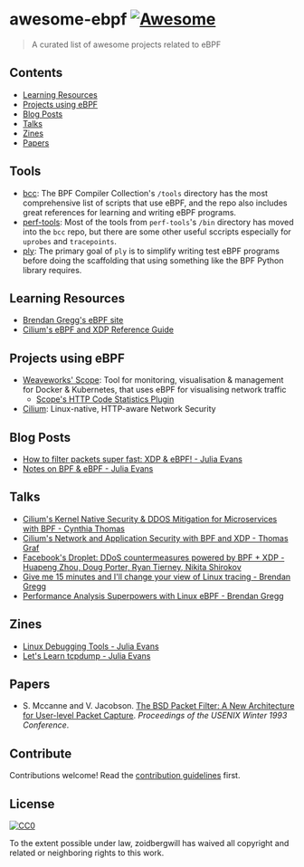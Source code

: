 # awesome-ebpf [![Awesome](https://cdn.rawgit.com/sindresorhus/awesome/d7305f38d29fed78fa85652e3a63e154dd8e8829/media/badge.svg)](https://github.com/sindresorhus/awesome)

> A curated list of awesome projects related to eBPF

## Contents

- [Learning Resources](#learning-resources)
- [Projects using eBPF](#projects-using-ebpf)
- [Blog Posts](#blog-posts)
- [Talks](#talks)
- [Zines](#zines)
- [Papers](#papers)

## Tools

- [bcc](https://github.com/iovisor/bcc): The BPF Compiler Collection's `/tools` directory has the most comprehensive list of scripts that use eBPF, and the repo also includes great references for learning and writing eBPF programs.
- [perf-tools](https://github.com/brendangregg/perf-tools): Most of the tools from `perf-tools`'s `/bin` directory has moved into the `bcc` repo, but there are some other useful sccripts especially for `uprobes` and `tracepoints`.
- [ply](https://github.com/iovisor/ply): The primary goal of `ply` is to simplify writing test eBPF programs before doing the scaffolding that using something like the BPF Python library requires.

## Learning Resources

- [Brendan Gregg's eBPF site](http://www.brendangregg.com/ebpf.html)
- [Cilium's eBPF and XDP Reference Guide](https://cilium.readthedocs.io/en/latest/bpf/)

## Projects using eBPF

- [Weaveworks' Scope](https://www.weave.works/oss/scope/): Tool for monitoring, visualisation & management for Docker & Kubernetes, that uses eBPF for visualising network traffic
  - [Scope's HTTP Code Statistics Plugin](https://github.com/weaveworks-plugins/scope-http-statistics)
- [Cilium](https://www.cilium.io/): Linux-native, HTTP-aware Network Security

## Blog Posts

- [How to filter packets super fast: XDP & eBPF! - Julia Evans](https://jvns.ca/blog/2017/04/07/xdp-bpf-tutorial/)
- [Notes on BPF & eBPF - Julia Evans](https://jvns.ca/blog/2017/06/28/notes-on-bpf---ebpf/)

## Talks

- [Cilium's Kernel Native Security & DDOS Mitigation for Microservices with BPF - Cynthia Thomas](https://dockercon.docker.com/watch/8RL2xBhXdhwz2NFCbVZzdF)
- [Cilium's Network and Application Security with BPF and XDP - Thomas Graf](https://www.youtube.com/watch?v=ilKlmTDdFgk)
- [Facebook's Droplet: DDoS countermeasures powered by BPF + XDP - Huapeng Zhou, Doug Porter, Ryan Tierney, Nikita Shirokov](https://netdevconf.org/2.1/session.html?zhou)
- [Give me 15 minutes and I'll change your view of Linux tracing - Brendan Gregg](https://www.youtube.com/watch?v=GsMs3n8CB6g)
- [Performance Analysis Superpowers with Linux eBPF - Brendan Gregg](https://www.youtube.com/watch?v=bj3qdEDbCD4)

## Zines

- [Linux Debugging Tools - Julia Evans](https://jvns.ca/debugging-zine.pdf)
- [Let's Learn tcpdump - Julia Evans](https://jvns.ca/tcpdump-zine.pdf)

## Papers

- S. Mccanne and V. Jacobson. [The BSD Packet Filter: A New Architecture for User-level Packet Capture](http://www.vodun.org/papers/net-papers/van_jacobson_the_bpf_packet_filter.pdf). *Proceedings of the USENIX Winter 1993 Conference*.

## Contribute

Contributions welcome! Read the [contribution guidelines](contributing.md) first.


## License

[![CC0](http://mirrors.creativecommons.org/presskit/buttons/88x31/svg/cc-zero.svg)](http://creativecommons.org/publicdomain/zero/1.0)

To the extent possible under law, zoidbergwill has waived all copyright and
related or neighboring rights to this work.
